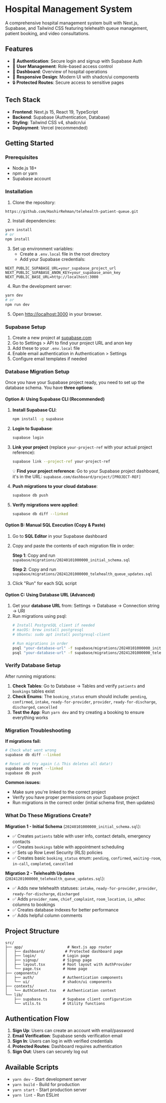 # Hospital Management System

A comprehensive hospital management system built with Next.js, Supabase, and Tailwind CSS featuring telehealth queue management, patient booking, and video consultations.

## Features

- 🔐 **Authentication**: Secure login and signup with Supabase Auth
- 👥 **User Management**: Role-based access control
- 🏥 **Dashboard**: Overview of hospital operations
- 📱 **Responsive Design**: Modern UI with shadcn/ui components
- 🔒 **Protected Routes**: Secure access to sensitive pages

## Tech Stack

- **Frontend**: Next.js 15, React 19, TypeScript
- **Backend**: Supabase (Authentication, Database)
- **Styling**: Tailwind CSS v4, shadcn/ui
- **Deployment**: Vercel (recommended)

## Getting Started

### Prerequisites

- Node.js 18+ 
- npm or yarn
- Supabase account

### Installation

1. Clone the repository:
```bash
https://github.com/HashirRehman/telehealth-patient-queue.git
```

2. Install dependencies:
```bash
yarn install
# or
npm install
```

3. Set up environment variables:
   - Create a `.env.local` file in the root directory
   - Add your Supabase credentials:
```env
NEXT_PUBLIC_SUPABASE_URL=your_supabase_project_url
NEXT_PUBLIC_SUPABASE_ANON_KEY=your_supabase_anon_key
NEXT_PUBLIC_BASE_URL=http://localhost:3000
```

4. Run the development server:
```bash
yarn dev
# or
npm run dev
```

5. Open [http://localhost:3000](http://localhost:3000) in your browser.

### Supabase Setup

1. Create a new project at [supabase.com](https://supabase.com)
2. Go to Settings > API to find your project URL and anon key
3. Add these to your `.env.local` file
4. Enable email authentication in Authentication > Settings
5. Configure email templates if needed

### Database Migration Setup

Once you have your Supabase project ready, you need to set up the database schema. You have **three options**:

#### Option A: Using Supabase CLI (Recommended)

1. **Install Supabase CLI**:
   ```bash
   npm install -g supabase
   ```

2. **Login to Supabase**:
   ```bash
   supabase login
   ```

3. **Link your project** (replace `your-project-ref` with your actual project reference):
   ```bash
   supabase link --project-ref your-project-ref
   ```
   
   💡 **Find your project reference**: Go to your Supabase project dashboard, it's in the URL: `supabase.com/dashboard/project/[PROJECT-REF]`

4. **Push migrations to your cloud database**:
   ```bash
   supabase db push
   ```

5. **Verify migrations were applied**:
   ```bash
   supabase db diff --linked
   ```

#### Option B: Manual SQL Execution (Copy & Paste)

1. Go to **SQL Editor** in your Supabase dashboard
2. Copy and paste the contents of each migration file in order:

   **Step 1**: Copy and run `supabase/migrations/20240101000000_initial_schema.sql`
   
   **Step 2**: Copy and run `supabase/migrations/20241201000000_telehealth_queue_updates.sql`

3. Click "Run" for each SQL script

#### Option C: Using Database URL (Advanced)

1. Get your **database URL** from: Settings → Database → Connection string → URI
2. Run migrations using psql:
   ```bash
   # Install PostgreSQL client if needed
   # macOS: brew install postgresql
   # Ubuntu: sudo apt install postgresql-client
   
   # Run migrations in order
   psql "your-database-url" -f supabase/migrations/20240101000000_initial_schema.sql
   psql "your-database-url" -f supabase/migrations/20241201000000_telehealth_queue_updates.sql
   ```

### Verify Database Setup

After running migrations:

1. **Check Tables**: Go to Database → Tables and verify `patients` and `bookings` tables exist
2. **Check Enums**: The `booking_status` enum should include: `pending`, `confirmed`, `intake`, `ready-for-provider`, `provider`, `ready-for-discharge`, `discharged`, `cancelled`
3. **Test the App**: Run `yarn dev` and try creating a booking to ensure everything works

### Migration Troubleshooting

**If migrations fail:**
```bash
# Check what went wrong
supabase db diff --linked

# Reset and try again (⚠️ This deletes all data!)
supabase db reset --linked
supabase db push
```

**Common issues:**
- Make sure you're linked to the correct project
- Verify you have proper permissions on your Supabase project
- Run migrations in the correct order (initial schema first, then updates)

### What Do These Migrations Create?

**Migration 1 - Initial Schema** (`20240101000000_initial_schema.sql`):
- ✅ Creates `patients` table with user info, contact details, emergency contacts
- ✅ Creates `bookings` table with appointment scheduling
- ✅ Sets up Row Level Security (RLS) policies
- ✅ Creates basic `booking_status` enum: `pending`, `confirmed`, `waiting-room`, `in-call`, `completed`, `cancelled`

**Migration 2 - Telehealth Updates** (`20241201000000_telehealth_queue_updates.sql`):
- ✅ Adds new telehealth statuses: `intake`, `ready-for-provider`, `provider`, `ready-for-discharge`, `discharged`
- ✅ Adds `provider_name`, `chief_complaint`, `room_location`, `is_adhoc` columns to bookings
- ✅ Creates database indexes for better performance
- ✅ Adds helpful column comments

## Project Structure

```
src/
├── app/                    # Next.js app router
│   ├── dashboard/         # Protected dashboard page
│   ├── login/            # Login page
│   ├── signup/           # Signup page
│   ├── layout.tsx        # Root layout with AuthProvider
│   └── page.tsx          # Home page
├── components/
│   ├── auth/             # Authentication components
│   └── ui/               # shadcn/ui components
├── contexts/
│   └── AuthContext.tsx   # Authentication context
└── lib/
    ├── supabase.ts       # Supabase client configuration
    └── utils.ts          # Utility functions
```

## Authentication Flow

1. **Sign Up**: Users can create an account with email/password
2. **Email Verification**: Supabase sends verification email
3. **Sign In**: Users can log in with verified credentials
4. **Protected Routes**: Dashboard requires authentication
5. **Sign Out**: Users can securely log out

## Available Scripts

- `yarn dev` - Start development server
- `yarn build` - Build for production
- `yarn start` - Start production server
- `yarn lint` - Run ESLint

